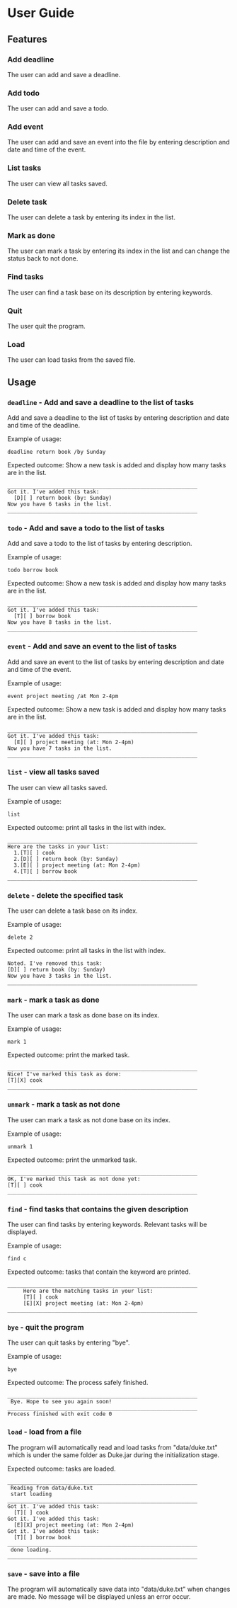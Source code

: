 # User Guide

## Features 

### Add deadline
The user can add and save a deadline.

### Add todo
The user can add and save a todo.

### Add event
The user can add and save an event into the file by entering description
and date and time of the event.

### List tasks
The user can view all tasks saved.

### Delete task
The user can delete a task by entering its index in the list.

### Mark as done
The user can mark a task by entering its index in the list and can change the status back to not done.

### Find tasks
The user can find a task base on its description by entering keywords.

### Quit
The user quit the program.

### Load
The user can load tasks from the saved file.

## Usage

### `deadline` - Add and save a deadline to the list of tasks

Add and save a deadline to the list of tasks by entering description
and date and time of the deadline.

Example of usage: 

`deadline return book /by Sunday`

Expected outcome:
Show a new task is added and display how many tasks are in the list.
```
____________________________________________________________
Got it. I've added this task:
  [D][ ] return book (by: Sunday)
Now you have 6 tasks in the list.
____________________________________________________________
```

### `todo` - Add and save a todo to the list of tasks

Add and save a todo to the list of tasks by entering description.

Example of usage:

`todo borrow book`

Expected outcome:
Show a new task is added and display how many tasks are in the list.
```
____________________________________________________________
Got it. I've added this task:
  [T][ ] borrow book
Now you have 8 tasks in the list.
____________________________________________________________
```

### `event` - Add and save an event to the list of tasks

Add and save an event to the list of tasks by entering description
and date and time of the event.

Example of usage:

`event project meeting /at Mon 2-4pm`

Expected outcome:
Show a new task is added and display how many tasks are in the list.
```
____________________________________________________________
Got it. I've added this task:
  [E][ ] project meeting (at: Mon 2-4pm)
Now you have 7 tasks in the list.
____________________________________________________________

```

### `list` - view all tasks saved
The user can view all tasks saved.

Example of usage:

`list`

Expected outcome:
print all tasks in the list with index.
```
____________________________________________________________
Here are the tasks in your list:
  1.[T][ ] cook
  2.[D][ ] return book (by: Sunday)
  3.[E][ ] project meeting (at: Mon 2-4pm)
  4.[T][ ] borrow book
____________________________________________________________
```

### `delete` - delete the specified task
The user can delete a task base on its index.

Example of usage:

`delete 2`

Expected outcome:
print all tasks in the list with index.
```
Noted. I've removed this task:
[D][ ] return book (by: Sunday)
Now you have 3 tasks in the list.
____________________________________________________________
```

### `mark` - mark a task as done
The user can mark a task as done base on its index.

Example of usage:

`mark 1`

Expected outcome:
print the marked task.
```
____________________________________________________________
Nice! I've marked this task as done:
[T][X] cook
____________________________________________________________
```

### `unmark` - mark a task as not done
The user can mark a task as not done base on its index.

Example of usage:

`unmark 1`

Expected outcome:
print the unmarked task.
```
____________________________________________________________
OK, I've marked this task as not done yet:
[T][ ] cook
____________________________________________________________
```

### `find` - find tasks that contains the given description
The user can find tasks by entering keywords. Relevant tasks will be displayed.

Example of usage:

`find c`

Expected outcome:
tasks that contain the keyword are printed.
```
____________________________________________________________
     Here are the matching tasks in your list:
     [T][ ] cook
     [E][X] project meeting (at: Mon 2-4pm)
____________________________________________________________
```

### `bye` - quit the program
The user can quit tasks by entering "bye".

Example of usage:

`bye`

Expected outcome:
The process safely finished.
```
____________________________________________________________
 Bye. Hope to see you again soon!
____________________________________________________________
Process finished with exit code 0
```

### `load` - load from a file
The program will automatically read and load tasks from "data/duke.txt" 
which is under the same folder as Duke.jar during the initialization stage.


Expected outcome:
tasks are loaded.
```
____________________________________________________________
 Reading from data/duke.txt
 start loading
____________________________________________________________
Got it. I've added this task:
  [T][ ] cook
Got it. I've added this task:
  [E][X] project meeting (at: Mon 2-4pm)
Got it. I've added this task:
  [T][ ] borrow book
____________________________________________________________
 done loading.
____________________________________________________________
```

### `save` - save into a file
The program will automatically save data into "data/duke.txt"
when changes are made. No message will be displayed unless an error occur.